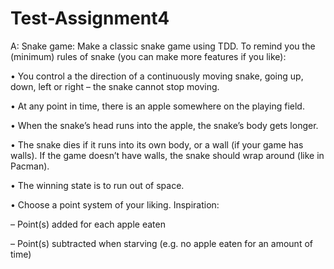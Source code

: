 # Test-Assignment4

A: Snake game: Make a classic snake game using TDD. To remind you the (minimum) rules of snake (you can make more features if you like):

•	You control a the direction of a continuously moving snake, going up, down, left or right – the snake cannot stop moving.

•	At any point in time, there is an apple somewhere on the playing field.

•	When the snake’s head runs into the apple, the snake’s body gets longer.

•	The snake dies if it runs into its own body, or a wall (if your game has walls). If the game doesn’t have walls, the snake should wrap around (like in Pacman).

•	The winning state is to run out of space.

•	Choose a point system of your liking. Inspiration:

–	Point(s) added for each apple eaten

–	Point(s) subtracted when starving (e.g. no apple eaten for an amount of time)
